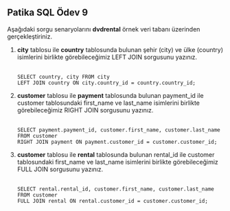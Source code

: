 Patika SQL Ödev 9
--
Aşağıdaki sorgu senaryolarını <b>dvdrental</b> örnek veri tabanı üzerinden gerçekleştiriniz.
<ol>
  <li><b>city</b> tablosu ile <b>country</b> tablosunda bulunan şehir (city) ve ülke (country) isimlerini birlikte görebileceğimiz LEFT JOIN sorgusunu yazınız.</li><br/>
  
```
SELECT country, city FROM city
LEFT JOIN country ON city.country_id = country.country_id;
```
  <li><b>customer</b> tablosu ile <b>payment</b> tablosunda bulunan payment_id ile customer tablosundaki first_name ve last_name isimlerini birlikte görebileceğimiz RIGHT JOIN sorgusunu yazınız.</li><br/>
  
```
SELECT payment.payment_id, customer.first_name, customer.last_name FROM customer
RIGHT JOIN payment ON payment.customer_id = customer.customer_id;
```
  
  <li><b>customer</b> tablosu ile <b>rental</b> tablosunda bulunan rental_id ile customer tablosundaki first_name ve last_name isimlerini birlikte görebileceğimiz FULL JOIN sorgusunu yazınız.</li><br/>
  
```
SELECT rental.rental_id, customer.first_name, customer.last_name FROM customer
FULL JOIN rental ON rental.customer_id = customer.customer_id;
```

</ol>
